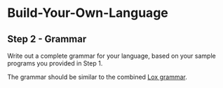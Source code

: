
# Build-Your-Own-Language

## Step 2 - Grammar

Write out a complete grammar for your language, based on your sample programs you provided in Step 1.

The grammar should be similar to the combined [Lox grammar](../lox-grammar.md).

